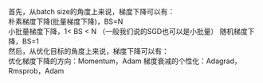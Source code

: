首先，从batch size的角度上来说，梯度下降可以有：  
朴素梯度下降(批量梯度下降)，BS=N    
小批量梯度下降，1< BS < N （一般我们说的SGD也可以是小批量）
随机梯度下降，BS=1  
然后，从优化目标的角度上来说，梯度下降可以有：  
优化梯度下降的方向：Momentum，Adam
梯度衰减的个性化：Adagrad，Rmsprob，Adam
